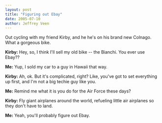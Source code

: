 ```yaml
---
layout: post
title: "Figuring out Ebay"
date: 2005-07-10
author: Jeffrey Veen
---
```

Out cycling with my friend Kirby, and he he's on his brand new Colnago. What a gorgeous bike.

<strong>Kirby:</strong> Hey, so, I think I'll sell my old bike -- the Bianchi. You ever use Ebay??

<strong>Me:</strong> Yup, I sold my car to a guy in Hawaii that way.

<strong>Kirby:</strong> Ah, ok. But it's complicated, right? Like, you've got to set everything up first, and I'm not a big techie guy like you.

<strong>Me:</strong> Remind me what it is you do for the Air Force these days?

<strong>Kirby:</strong> Fly giant airplanes around the world, refueling little air airplanes so they don't have to land.

<strong>Me:</strong> Yeah, you'll probably figure out Ebay.
